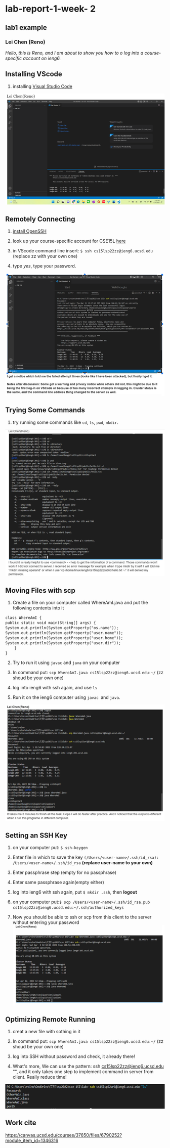 # lab-report-1-week- 2

## lab1 example
### Lei Chen (Reno)

*Hello, this is Reno, and I am about to show you how to o log into a course-specific account on ieng6.*

## Installing VScode

1. installing [Visual Studio Code](https://code.visualstudio.com/)
    
![lab1](lab1.1.png)

## Remotely Connecting

1. [install OpenSSH](https://docs.microsoft.com/en-us/windows-server/administration/openssh/openssh_install_firstuse)

2. look up your course-specific account for CSE15L [here](https://sdacs.ucsd.edu/~icc/index.php)

3. in VScode command line insert:
`$ ssh cs15lsp22zz@ieng6.ucsd.edu` (replace zz with your own one)

4. type *yes*, type your password.


![ssh](lab1.2.png)

## Trying Some Commands
    
1. try running some commands like `cd`, `ls`, `pwd`, `mkdir`.

![commands](lab1.3.png)

## Moving Files with scp
    
1. Create a file on your computer called WhereAmI.java and put the following contents into it
    
```
class WhereAmI {
public static void main(String[] args) {
System.out.println(System.getProperty("os.name"));
System.out.println(System.getProperty("user.name"));
System.out.println(System.getProperty("user.home"));
System.out.println(System.getProperty("user.dir"));
    }
}
```

2. Try to run it using `javac` and `java` on your computer

3. In command put: `scp WhereAmI.java cs15lsp22zz@ieng6.ucsd.edu:~/` (zz shoud be your own one)

4. log into ieng6 with ssh again, and use `ls`

5. Run it on the ieng6 computer using `javac `and `java`.

![scp](lab1.4.png)

## Setting an SSH Key

1. on your computer put: `$ ssh-keygen`

2. Enter file in which to save the key
`(/Users/<user-name>/.ssh/id_rsa): /Users/<user-name>/.ssh/id_rsa` **(replace user-name to your own)**

3. Enter passphrase step (empty for no passphrase)
    
4. Enter same passphrase again(empty either)
    
5. log into ieng6 with ssh again, put `$ mkdir .ssh`, then **logout**
    
6. on your computer put:`$ scp /Users/<user-name>/.ssh/id_rsa.pub
cs15lsp22zz@ieng6.ucsd.edu:~/.ssh/authorized_keys`
    
7. Now you should be able to ssh or scp from this client to the server without
entering your password
![SSH key](lab1.5.png)


## Optimizing Remote Running

1. creat a new file with sothing in it

2. In command put: `scp WhereAmI.java cs15lsp22zz@ieng6.ucsd.edu:~/` (zz shoud be your own one)
    
3. log into SSH without password and check, it already there!

4. What's more, We can use the pattern: ssh cs15lsp22zz@ieng6.ucsd.edu "<commands>", and it only takes one step to implement command in server from client. Really reduce time!

![hints](lab1.6.png)

## Work cite
https://canvas.ucsd.edu/courses/37650/files/6790252?module_item_id=1346316